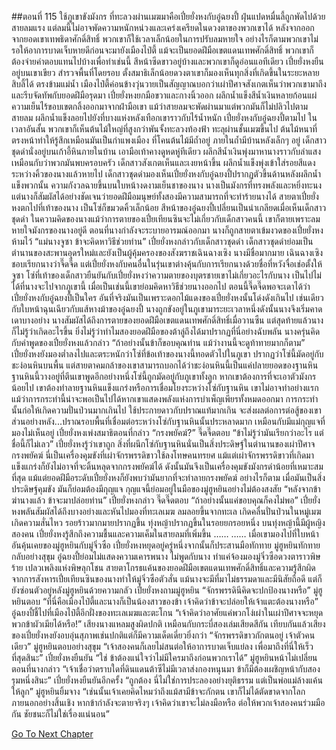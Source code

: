 ##ตอนที่ 115 ใช้ภูเขาขังมังกร
ที่ทะลวงผ่านเมฆมาคือเปี๋ยยั่งหงกับอู๋ฉยงปี้
ฝุ่นแปดหมื่นลี้ถูกพัดไปด้วยสายลมแรง แต่ลมนี้ไม่อาจพัดความหนักหน่วงและเคร่งเครียดในดวงตาของพวกเขาได้
หลังจากออกจากยอดเขาเทพธิดาศักดิ์สิทธิ์ พวกเขาก็ใช้เวลาเล็กน้อยในการปรับลมหายใจ อย่างไรก็ตามพวกเขาไม่รอให้อาการบาดเจ็บหายดีก่อนจะมายังเมืองไป๋ตี้
แม้จะเป็นยอดฝีมือเขตแดนเทพศักดิ์สิทธิ์ พวกเขาก็ต้องจ่ายค่าตอบแทนไปบ้างเพื่อทำเช่นนี้ สีหน้าซีดขาวอยู่บ้างและพวกเขาก็ดูอ่อนแอทีเดียว
เปี๋ยยั่งหงยืนอยู่บนเขาเขียว สำรวจพื้นที่โดยรอบ ตั้งสมาธิเล็กน้อยดวงตาเขาก็มองเห็นทุกสิ่งที่เกิดขึ้นในระยะหลายสิบลี้ได้
ตรงข้ามแม่น้ำ เมืองไป๋ตี้ค่อนข้างวุ่นวายเป็นสัญญาณบอกว่าเผ่าปีศาจสังเกตเห็นว่าพวกเขามาถึงและรีบจัดทัพกับยอดฝีมือรุดมา
เปี๋ยยั่งหงยกมือขวาและกางนิ้วออก
ผลึกน้ำแข็งสีน้ำเงินหลายก้อนแผ่ความเย็นไร้ขอบเขตกลิ้งออกมาจากฝ่ามือเขา แม้ว่าสายลมจะพัดผ่านมาแต่พวกมันก็ไม่ปลิวไปตามสายลม
ผลึกน้ำแข็งลอยไปยังที่บางแห่งหลังเทือกเขาราวกับไร้น้ำหนัก
เปี๋ยยั่งหงกับอู๋ฉยงปี้ตามไป
ในเวลาอันสั้น พวกเขาก็เห็นต้นไม้ใหญ่ที่สูงกว่าพันจั้งทะลวงท้องฟ้า ทะลุผ่านชั้นเมฆขึ้นไป
ต้นไม้หนาที่ตรงหน้าทำให้รู้สึกเหมือนมันเป็นกำแพงเมือง ที่โคนต้นไม้มีถ้ำอยู่ ภายในถ้ำมีบ้านหลังเล็กๆ อยู่
เด็กสาวชุดดำนั่งอยู่บนเก้าอี้หินภายในบ้าน เอามือเท้าคางดูหดหู่ทีเดียว
ผลึกสีน้ำเงินพุ่งมาหานางราวกับลำแสงเหมือนกับว่าพวกมันพบครอบครัว
เด็กสาวสังเกตเห็นและเงยหน้าขึ้น
ผลึกน้ำแข็งพุ่งเข้าใส่รอยสีแดงระหว่างคิ้วของนางแล้วหายไป
เด็กสาวชุดดำมองเห็นเปี๋ยยั่งหงกับอู๋ฉยงปี้ปรากฏตัวขึ้นด้านหลังผลึกน้ำแข็งพวกนั้น ความกังวลฉายขึ้นบนใบหน้างดงามเย็นชาของนาง
นางเป็นมังกรที่ทรงพลังและหยิ่งทะนง แต่นางก็สัมผัสได้อย่างชัดเจนว่ายอดฝีมือมนุษย์ทั้งสองมีความสามารถที่จะทำร้ายนางได้
สายตาเปี๋ยยั่งหงตกไปที่เท้าของนาง เป็นโซ่ก็ขมวดคิ้วเล็กน้อย
สีหน้าของอู๋ฉยงปี้เปลี่ยนเป็นน่าเกลียดเมื่อเห็นเด็กสาวชุดดำ ในความคิดของนางแม้ว่าการตายของเปี๋ยเทียนซินจะไม่เกี่ยวกับเด็กสาวคนนี้ เขาก็ตายเพราะลมหายใจมังกรของนางอยู่ดี ตอนที่นางกำลังจะระบายอารมณ์ออกมา นางก็ถูกสายตาเข้มงวดของเปี๋ยยั่งหงห้ามไว้
“แม่นางจูซา ข้าจะคิดหาวิธีช่วยท่าน” เปี๋ยยั่งหงกล่าวกับเด็กสาวชุดดำ
เด็กสาวชุดดำย่อมเป็นตำนานของสะพานอุดรใหม่และยังเป็นผู้คุ้มครองของสังฆราชเฉินฉางเซิง
นางมีชื่อมากมาย เฉินฉางเซิงชอบเรียกนางว่าจี๊ดจี๊ด แต่เปี๋ยยั่งหงกับคนอื่นในรุ่นเขาต่างคุ้นกับการเรียกนางด้วยชื่อที่หวังจื่อเช่อตั้งให้ จูซา
โซ่ที่เท้าของเด็กสาวยืนยันกับเปี๋ยยั่งหงว่าความตายของบุตรชายเขาไม่เกี่ยวอะไรกับนาง เป็นไปไม่ได้ที่นางจะไปจากภูเขานี้
เมื่อเป็นเช่นนี้เขาย่อมคิดหาวิธีช่วยนางออกไป
ตอนนี้จี๊ดจี๊ดพอจะเดาได้ว่าเปี่ยยั่งหงกับอู๋ฉยงปี้เป็นใคร
อันที่จริงมันเป็นเพราะดอกไม้แดงของเปี๋ยยั่งหงนั้นโด่งดังเกินไป เช่นเดียวกับใบหน้าฉุนเฉียวกับแส้หางม้าของอู๋ฉยงปี้
นางถูกขังอยู่ในภูเขามาระยะเวลาหนึ่งดังนั้นนางจึงเริ่มคาดเดาบางอย่าง นางสัมผัสได้ถึงการตายของยอดฝีมือเขตแดนเทพศักดิ์สิทธิ์เมื่อวานซืน แต่สุดท้ายแล้วนางก็ไม่รู้ว่าเกิดอะไรขึ้น ยิ่งไม่รู้ว่าทำไมสองยอดฝีมือของต้าลู่ถึงได้มาปรากฏที่นี่อย่างฉับพลัน
นางครุ่นคิดกับคำพูดของเปี๋ยยั่งหงแล้วกล่าว “ถ้าอย่างนั้นข้าก็ขอบคุณท่าน แม้ว่างานนี้จะดูท้าทายมากก็ตาม”
เปี๋ยยั่งหงยังมองต่ำลงไปและตระหนักว่าโซ่ที่ข้อเท้าของนางนี้ทอดตัวไปในภูเขา
ปรากฏว่าโซ่นี้มัดอยู่กับชะง่อนหินบนพื้น แต่สายตาคมกล้าของเขาสามารถบอกได้ว่าชะง่อนหินนี้เป็นแค่ปลายยอดของฐานหิน ฐานหินนี้วางอยู่ที่ตีนเขาพูดอีกอย่างหนึ่งโซ่นี้ถูกมัดอยู่กับภูเขาทั้งลูก
หากเขาต้องการที่จะเอาตัวมังกรน้อยไป เขาต้องทำลายฐานหินแข็งแกร่งหรือการเชื่อมโยงระหว่างโซ่กับฐานหิน
เขาไม่อาจทำอย่างแรก แม้ว่าการกระทำนี้น่าจะพอเป็นไปได้หากเขาแสดงพลังแห่งการบำเพ็ญเพียรทั้งหมดออกมา การกระทำนั้นก่อให้เกิดความปั่นป่วนมากเกินไป ใช้ประกายดาวกับปราณแท้มากเกิน จะส่งผลต่อการต่อสู้ของเขา ส่วนอย่างหลัง...ปราณรอบพื้นที่เชื่อมต่อระหว่างโซ่กับฐานหินนั้นประหลาดมาก เหมือนกับมีแม่กุญแจที่มองไม่เห็นอยู่
เปี๋ยยั่งหงเพ่งสมาธิตอนที่กล่าว “กรงพยัคฆ์?”
จี๊ดจี๊ดตอบ “ข้าไม่รู้ว่ามันเรียกว่าอะไร แต่ชื่อนี้ก็ไม่เลว”
เปี๋ยยั่งหงรู้ว่าเขาถูก สิ่งที่ผนึกโซ่กับฐานหินนั่นเป็นสิ่งประดิษฐ์ในตำนานของเผ่าปีศาจ กรงพยัคฆ์
นี่เป็นเครื่องคุมขังที่เผ่าจักรพรรดิขาวใช้ลงโทษคนทรยศ แม้แต่เผ่าจักรพรรดิขาวที่เกิดมาแข็งแกร่งก็ยังไม่อาจที่จะดิ้นหลุดจากกรงพยัคฆ์ได้ ดังนั้นมันจึงเป็นเครื่องคุมขังมังกรดำน้อยที่เหมาะสมที่สุด
แม้แต่ยอดฝีมือระดับเปี๋ยยั่งหงก็ยังพบว่ามันยากที่จะทำลายกรงพยัคฆ์
อย่างไรก็ตาม เมื่อมันเป็นสิ่งประดิษฐ์คุมขัง มันก็ย่อมต้องมีกุญแจ กุญแจนี้ย่อมอยู่ในมือของมู่ฮูหยินอย่างไม่ต้องสงสัย
“หลังจากข้าฆ่านางแล้ว ข้าจะมาปล่อยท่าน” เปี๋ยยั่งหงกล่าว
จี๊ดจี๊ดตอบ “ถ้าอย่างนั้นแค่ขอบคุณก็คงไม่พอ”
เปี๋ยยั่งหงพลันสัมผัสได้ถึงบางอย่างและหันไปมองที่ทะเลเมฆ
ลมลอยขึ้นจากทะเล เกิดคลื่นปั่นป่วนในหมู่เมฆ เกิดความสั่นไหว รอยร้าวมากมายปรากฏขึ้น
ทุ่งหญ้าปรากฏขึ้นในรอยยกรอยหนึ่ง บนทุ่งหญ้านี้มีผู้หญิงสองคน เปี๋ยยั่งหงรู้สึกถึงความชื้นและความเค็มในสายลมที่เพิ่มขึ้น
……
……
เมื่อเขามองไปที่ใบหน้าอันคุ้นเคยของมู่ฮูหยินกับมู่จิ่วซือ เปี๋ยยั่งหงหยุดอยู่ครู่หนึ่งจากนั้นก็ประสานมือทักทาย
มู่ฮูหยินทักทายกลับอย่างสุขุม
อู๋ฉยงปี้ย่อมไม่แสดงความเคารพนาง ไม่พูดกับนาง ทำแค่จ้องมองมู่จิ่วซือดวงตาราวพิษร้าย เปลวเพลิงแห่งพิษลุกโชน
สายตาโกรธแค้นของยอดฝีมือเขตแดนเทพศักดิ์สิทธิ์และความรู้สึกผิดจากการสังหารเปี๋ยเทียนซินของนางทำให้มู่จิ่วซือตัวสั่น แม้นางจะมีที่มาไม่ธรรมดาและมีนิสัยถือดี แต่ก็ยังซ่อนตัวอยู่หลังมู่ฮูหยินด้วยความกลัว
เปี๋ยยั่งหงถามมู่ฮูหยิน “จักรพรรดินีคิดจะปกป้องนางหรือ”
มู่ฮูหยินตอบ “ที่นี่คือเมืองไป๋ตี้และนางก็เป็นน้องสาวของข้า เจ้าคิดว่าข้าจะปล่อยให้เจ้าแตะต้องนางหรือ”
อู๋ฉยงปี้ชี้ไปที่เมืองไป๋ตี้อีกฝั่งของทะเลเมฆและตะโกน “เจ้าคิดว่าอาศัยแค่พวกโง่เผ่าในเผ่าปีศาจจะหยุดพวกข้าผัวเมียได้หรือ!”
เสียงนางแหลมสูงผิดปกติ เหมือนกับกระบี่สองเล่มเสียดสีกัน
เทียบกันแล้วเสียงของเปี๋ยยั่งหงยังอบอุ่นสุภาพเช่นปกติแต่ก็มีความเด็ดเดี่ยวยิ่งกว่า “จักรพรรดิขาวกักตนอยู่ เจ้าตัวคนเดียว”
มู่ฮูหยินตอบอย่างสุขุม “เจ้าสองคนก็เลยไม่สนต่อให้อาการบาดเจ็บแย่ลง เพื่อมาถึงที่นี่ให้เร็วที่สุดสินะ”
เปี๋ยยั่งหงยืนยัน “ใช่ ข้าต้องแน่ใจว่าไม่มีใครมาถึงก่อนพวกเราได้”
มู่ฮูหยินหน้าไม่เปลี่ยนตอนที่นางกล่าว “เจ้าเชื่อว่าตราบใดที่ดินแดนต้าซีไม่มีเวลาส่งกองหนุนมา ข้าก็มีต้องเผชิญหน้ากับสองรุมหนึ่งสินะ”
เปี๋ยยั่งหงยืนยันอีกครั้ง “ถูกต้อง นี่ไม่ใช่การประลองอย่างยุติธรรม แต่เป็นพ่อแม่ล้างแค้นให้ลูก”
มู่ฮูหยินยิ้มจาง “เช่นนั้นเจ้าเคยคิดไหมว่าถึงแม้สามีข้าจะกักตน เขาก็ไม่ได้ตัดขาดจากโลกภายนอกอย่างสิ้นเชิง หากข้ากำลังจะตายจริงๆ เจ้าคิดว่าเขาจะไม่ลงมือหรือ ต่อให้พวกเจ้าสองคนร่วมมือกัน ชัยชนะก็ไม่ใช่เรื่องแน่นอน”


[Go To Next Chapter]( ./942.md)